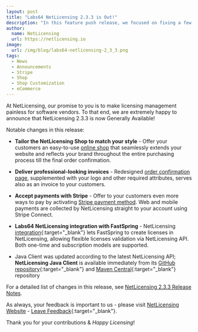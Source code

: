```yaml
---
layout: post
title: "Labs64 NetLicensing 2.3.3 is Out!"
description: "In this feature push release, we focused on fixing a few specific and annoying bugs and improvements reported by our vendors"
author:
  name: NetLicensing
  url: https://netlicensing.io
image:
  url: /img/blog/labs64-netlicensing-2_3_3.png
tags:
  - News
  - Announcements
  - Stripe
  - Shop
  - Shop Customization
  - eCommerce
---
```


At NetLicensing, our promise to you is to make licensing management painless for software vendors.
To that end, we are extremely happy to announce that NetLicensing 2.3.3 is now Generally Available!

Notable changes in this release:

* **Tailor the NetLicensing Shop to match your style** - Offer your customers an easy-to-use [online shop](https://netlicensing.io/features-all/) that seamlessly extends your website and reflects your brand throughout the entire purchasing process till the final order confirmation.

* **Deliver professional-looking invoices** - Redesigned [order confirmation page](https://netlicensing.io/features-all/), supplemented with your logo and other required attributes, serves also as an invoice to your customers.

* **Accept payments with Stripe** - Offer to your customers even more ways to pay by activating [Stripe payment method](https://netlicensing.io/features-all/). Web and mobile payments are collected by NetLicensing straight to your account using Stripe Connect.

* **Labs64 NetLicensing integration with FastSpring** - NetLicensing [integration](https://github.com/Labs64/NetLicensing-FastSpring){:target="_blank"} lets FastSpring to create licenses in NetLicensing, allowing flexible licenses validation via NetLicensing API. Both one-time and subscription models are supported.

* Java Client was updated according to the latest NetLicensing API; **NetLicensing Java Client** is available immediately from its [GitHub repository](https://github.com/Labs64/NetLicensingClient-java){:target="_blank"} and [Maven Central](http://search.maven.org/#search%7Cga%7C1%7Cg%3A%22com.labs64.netlicensing%22){:target="_blank"} repository

For a detailed list of changes in this release, see [NetLicensing 2.3.3 Release Notes](https://www.labs64.de/confluence/x/IQDx).

As always, your feedback is important to us - please visit [NetLicensing Website](https://netlicensing.io) - [Leave Feedback](https://netlicensing.uservoice.com/){:target="_blank"}.

Thank you for your contributions & *Happy Licensing*!
